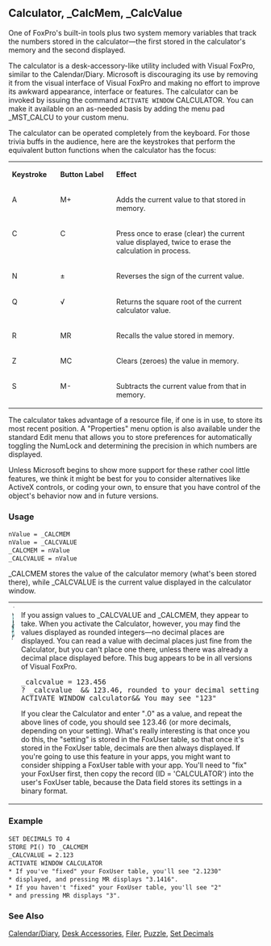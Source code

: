 ## Calculator, _CalcMem, _CalcValue

One of FoxPro's built-in tools plus two system memory variables that track the numbers stored in the calculator&mdash;the first stored in the calculator's memory and the second displayed.

The calculator is a desk-accessory-like utility included with Visual FoxPro, similar to the Calendar/Diary. Microsoft is discouraging its use by removing it from the visual interface of Visual FoxPro and making no effort to improve its awkward appearance, interface or features. The calculator can be invoked by issuing the command `ACTIVATE WINDOW` CALCULATOR. You can make it available on an as-needed basis by adding the menu pad _MST_CALCU to your custom menu.

The calculator can be operated completely from the keyboard. For those trivia buffs in the audience, here are the keystrokes that perform the equivalent button functions when the calculator has the focus:

<table>
<tr>
  <td width="19%" valign="top">
  <p><b>Keystroke</b></p>
  </td>
  <td width="22%" valign="top">
  <p><b>Button Label</b></p>
  </td>
  <td width="59%" valign="top">
  <p><b>Effect</b></p>
  </td>
 </tr>
<tr>
  <td width="19%" valign="top">
  <p>A</p>
  </td>
  <td width="22%" valign="top">
  <p>M+</p>
  </td>
  <td width="59%" valign="top">
  <p>Adds the current value to that stored in memory.</p>
  </td>
 </tr>
<tr>
  <td width="19%" valign="top">
  <p>C</p>
  </td>
  <td width="22%" valign="top">
  <p>C</p>
  </td>
  <td width="59%" valign="top">
  <p>Press once to erase (clear) the current value displayed, twice to erase the calculation in process.</p>
  </td>
 </tr>
<tr>
  <td width="19%" valign="top">
  <p>N</p>
  </td>
  <td width="22%" valign="top">
  <p>&plusmn;</p>
  </td>
  <td width="59%" valign="top">
  <p>Reverses the sign of the current value.</p>
  </td>
 </tr>
<tr>
  <td width="19%" valign="top">
  <p>Q</p>
  </td>
  <td width="22%" valign="top">
  <p>&radic;</p>
  </td>
  <td width="59%" valign="top">
  <p>Returns the square root of the current calculator value.</p>
  </td>
 </tr>
<tr>
  <td width="19%" valign="top">
  <p>R</p>
  </td>
  <td width="22%" valign="top">
  <p>MR</p>
  </td>
  <td width="59%" valign="top">
  <p>Recalls the value stored in memory.</p>
  </td>
 </tr>
<tr>
  <td width="19%" valign="top">
  <p>Z</p>
  </td>
  <td width="22%" valign="top">
  <p>MC</p>
  </td>
  <td width="59%" valign="top">
  <p>Clears (zeroes) the value in memory.</p>
  </td>
 </tr>
<tr>
  <td width="19%" valign="top">
  <p>S</p>
  </td>
  <td width="22%" valign="top">
  <p>M-</p>
  </td>
  <td width="59%" valign="top">
  <p>Subtracts the current value from that in memory.</p>
  </td>
 </tr>
</table>

The calculator takes advantage of a resource file, if one is in use, to store its most recent position. A "Properties" menu option is also available under the standard Edit menu that allows you to store preferences for automatically toggling the NumLock and determining the precision in which numbers are displayed.

Unless Microsoft begins to show more support for these rather cool little features, we think it might be best for you to consider alternatives like ActiveX controls, or coding your own, to ensure that you have control of the object's behavior now and in future versions.

### Usage

```foxpro
nValue = _CALCMEM
nValue = _CALCVALUE
_CALCMEM = nValue
_CALCVALUE = nValue
```

_CALCMEM stores the value of the calculator memory (what's been stored there), while _CALCVALUE is the current value displayed in the calculator window.

<table>
<tr>
  <td width="17%" valign="top">
<img width="95" height="78" src="bug.gif">
  </td>
  <td width="83%">
  <p>If you assign values to _CALCVALUE and _CALCMEM, they appear to take. When you activate the Calculator, however, you may find the values displayed as rounded integers&mdash;no decimal places are displayed. You can read a value with decimal places just fine from the Calculator, but you can't place one there, unless there was already a decimal place displayed before. This bug appears to be in all versions of Visual FoxPro.</p>
<pre>_calcvalue = 123.456
? _calcvalue  &amp;&amp; 123.46, rounded to your decimal setting
ACTIVATE WINDOW calculator&amp;&amp; You may see &quot;123&quot;</pre>
  <p>If you clear the Calculator and enter &quot;.0&quot; as a value, and repeat the above lines of code, you should see 123.46 (or more decimals, depending on your setting). What's really interesting is that once you do this, the &quot;setting&quot; is stored in the FoxUser table, so that once it's stored in the FoxUser table, decimals are then always displayed. If you're going to use this feature in your apps, you might want to consider shipping a FoxUser table with your app. You'll need to &quot;fix&quot; your FoxUser first, then copy the record (ID = 'CALCULATOR') into the user's FoxUser table, because the Data field stores its settings in a binary format.</p>
  </td>
 </tr>
</table>

### Example

```foxpro
SET DECIMALS TO 4
STORE PI() TO _CALCMEM
_CALCVALUE = 2.123
ACTIVATE WINDOW CALCULATOR
* If you've "fixed" your FoxUser table, you'll see "2.1230"
* displayed, and pressing MR displays "3.1416".
* If you haven't "fixed" your FoxUser table, you'll see "2"
* and pressing MR displays "3".
```
### See Also

[Calendar/Diary](s4g264.md), [Desk Accessories](s4g566.md), [Filer](s4g361.md), [Puzzle](s4g568.md), [Set Decimals](s4g133.md)